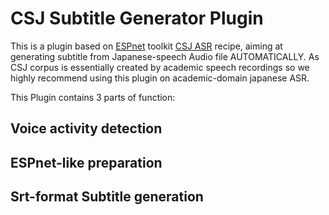 # CSJ Subtitle Generator Plugin

This is a plugin based on [ESPnet](https://github.com/espnet/espnet) toolkit [CSJ ASR](https://github.com/espnet/espnet/tree/c05d5cf32c215943f069dd0a9f40cf3aa66d3bed/egs/csj/asr1) recipe, aiming at generating subtitle from Japanese-speech Audio file AUTOMATICALLY. As CSJ corpus is essentially created by academic speech recordings so we highly recommend using this plugin on academic-domain japanese ASR.

This Plugin contains 3 parts of function:

## Voice activity detection
## ESPnet-like preparation
## Srt-format Subtitle generation


